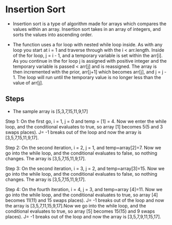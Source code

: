 # Insertion Sort

- Insertion sort is a type of algorithm made for arrays which compares the values within an array. Insertion sort takes in an array of integers, and sorts the values into ascending order.

- The function uses a for loop with nested while loop inside. As with any loop you start at i = 1 and traverse through with the i < arr.length. Inside of the for loop, j = i - 1, and a temporary variable is set within the arr[i]. As you continue in the for loop j is assigned with positive integer and the temporary variable is passed < arr[j] and is reassigned. The array is then incremented with the prior, arr[j+1] which becomes arr[j], and j = j - 1. The loop will run until the temporary value is no longer less than the value of arr[j].

## Steps

- The sample array is [5,3,7,15,11,9,17]

Step 1: On the first go, i = 1, j = 0 and temp = [1] = 4. Now we enter the while loop, and the conditional evaluates to true, so array [1] becomes 5(5 and 3 swaps places). J= -1 breaks out of the loop and now the array is [3,5,7,15,11,9,17].

Step 2: On the second iteration, i = 2, j = 1, and temp=array[2]=7. Now we go into the while loop, and the conditional evaluates to false, so nothing changes. The array is [3,5,7,15,11,9,17].

Step 3: On the second iteration, i = 3, j = 2, and temp=array[3]=15. Now we go into the while loop, and the conditional evaluates to false, so nothing changes. The array is [3,5,7,15,11,9,17].

Step 4: On the fourth iteration, i = 4, j = 3, and temp=array [4]=11. Now we go into the while loop, and the conditional evaluates to true, so array [4] becomes 11(11) and 15 swaps places). J= -1 breaks out of the loop and now the array is [3,5,7,11,15,9,17].Now we go into the while loop, and the conditional evaluates to true, so array [5] becomes 15(15) and 9 swaps places). J= -1 breaks out of the loop and now the array is [3,5,7,9,11,15,17].
